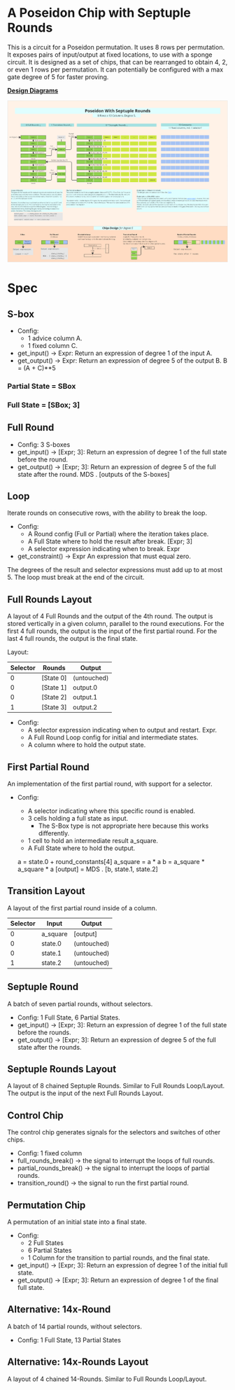 # A Poseidon Chip with Septuple Rounds

This is a circuit for a Poseidon permutation. It uses 8 rows per permutation. It exposes pairs of input/output at fixed
locations, to use with a sponge circuit. It is designed as a set of chips, that can be rearranged to obtain 4, 2, or
even 1 rows per permutation. It can potentially be configured with a max gate degree of 5 for faster proving.


**[Design Diagrams](https://miro.com/app/board/uXjVPLsk0oU=/?moveToWidget=3458764546593848776&cot=14)**

![diagram](./Septidon.png)


# Spec

## S-box

- Config:
    - 1 advice column A.
    - 1 fixed column C.
- get_input() -> Expr:
    Return an expression of degree 1 of the input A.
- get_output() -> Expr:
    Return an expression of degree 5 of the output B.
        B = (A + C)**5

### Partial State = SBox
### Full State = [SBox; 3]

## Full Round

- Config: 3 S-boxes
- get_input() -> [Expr; 3]:
    Return an expression of degree 1 of the full state before the round.
- get_output() -> [Expr; 3]:
    Return an expression of degree 5 of the full state after the round.
        MDS . [outputs of the S-boxes]
  
## Loop

Iterate rounds on consecutive rows, with the ability to break the loop.

- Config:
    - A Round config (Full or Partial) where the iteration takes place. 
    - A Full State where to hold the result after break. [Expr; 3]
    - A selector expression indicating when to break. Expr
- get_constraint() -> Expr
    An expression that must equal zero.

The degrees of the result and selector expressions must add up to at most 5.
The loop must break at the end of the circuit.


## Full Rounds Layout

A layout of 4 Full Rounds and the output of the 4th round. The output is stored vertically in a given column, parallel to the round executions. For the first 4 full rounds, the output is the input of the first partial round. For the last 4 full rounds, the output is the final state.

Layout:

Selector | Rounds    | Output
---------|-----------|----------
       0 | [State 0] | (untouched)
       0 | [State 1] | output.0
       0 | [State 2] | output.1
       1 | [State 3] | output.2

- Config:
    - A selector expression indicating when to output and restart. Expr.
    - A Full Round Loop config for initial and intermediate states.
    - A column where to hold the output state.


## First Partial Round

An implementation of the first partial round, with support for a selector.

- Config:
    - A selector indicating where this specific round is enabled.
    - 3 cells holding a full state as input.
        - The S-Box type is not appropriate here because this works differently.
    - 1 cell to hold an intermediate result a_square. 
    - A Full State where to hold the output.

    a = state.0 + round_constants[4]
    a_square = a * a
    b = a_square * a_square * a
    [output] = MDS . [b, state.1, state.2]


## Transition Layout

A layout of the first partial round inside of a column.

Selector | Input        | Output
---------|--------------|---------
       0 | a_square     | [output]
       0 | state.0      | (untouched)
       0 | state.1      | (untouched)
       1 | state.2      | (untouched)


## Septuple Round

A batch of seven partial rounds, without selectors.

- Config: 1 Full State, 6 Partial States.
- get_input() -> [Expr; 3]:
  Return an expression of degree 1 of the full state before the rounds.
- get_output() -> [Expr; 3]:
  Return an expression of degree 5 of the full state after the rounds.


## Septuple Rounds Layout

A layout of 8 chained Septuple Rounds. Similar to Full Rounds Loop/Layout.
The output is the input of the next Full Rounds Layout.


## Control Chip

The control chip generates signals for the selectors and switches of other chips.

- Config: 1 fixed column
- full_rounds_break() -> the signal to interrupt the loops of full rounds.
- partial_rounds_break() -> the signal to interrupt the loops of partial rounds.
- transition_round() -> the signal to run the first partial round.


## Permutation Chip

A permutation of an initial state into a final state.

- Config:
    - 2 Full States
    - 6 Partial States
    - 1 Column for the transition to partial rounds, and the final state.
- get_input() -> [Expr; 3]:
  Return an expression of degree 1 of the initial full state.
- get_output() -> [Expr; 3]:
  Return an expression of degree 1 of the final full state.


## Alternative: 14x-Round

A batch of 14 partial rounds, without selectors.

- Config: 1 Full State, 13 Partial States

## Alternative: 14x-Rounds Layout

A layout of 4 chained 14-Rounds. Similar to Full Rounds Loop/Layout.
